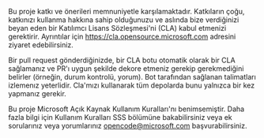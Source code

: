 Bu proje katkı ve önerileri memnuniyetle karşılamaktadır. Katkıların çoğu, katkınızı kullanma hakkına sahip olduğunuzu ve aslında bize verdiğinizi beyan eden bir Katılımcı Lisans Sözleşmesi'ni (CLA) kabul etmenizi gerektirir. Ayrıntılar için https://cla.opensource.microsoft.com adresini ziyaret edebilirsiniz.

Bir pull request gönderdiğinizde, bir CLA botu otomatik olarak bir CLA sağlamanız ve PR'ı uygun şekilde dekore etmeniz gerekip gerekmediğini belirler (örneğin, durum kontrolü, yorum). Bot tarafından sağlanan talimatları izlemenız yeterlidir. Cla'mızı kullanarak tüm depolarda bunu yalnızca bir kez yapmanız gerekir.

Bu proje Microsoft Açık Kaynak Kullanım Kuralları'nı benimsemiştir. Daha fazla bilgi için Kullanım Kuralları SSS bölümüne bakabilirsiniz veya ek sorularınız veya yorumlarınız opencode@microsoft.com başvurabilirsiniz.